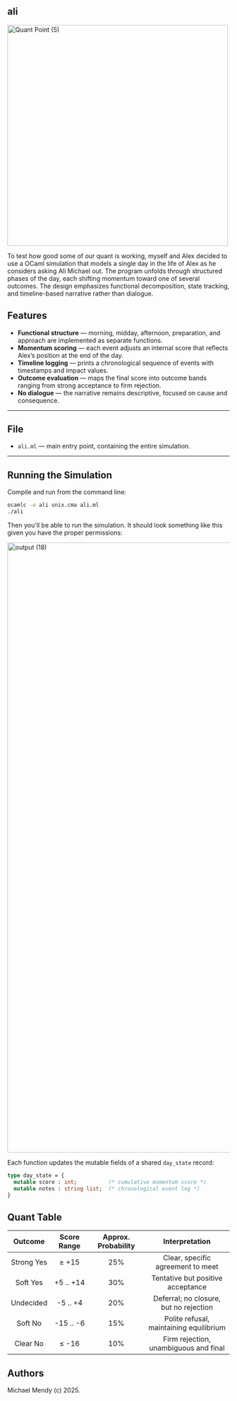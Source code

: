 ## ali

<img width="500" height="500" alt="Quant Point (5)" src="https://github.com/user-attachments/assets/c9195138-108b-4d05-b407-706dddc73c45" />

To test how good some of our quant is working, myself and Alex decided to use a OCaml simulation that models a single day in the life of Alex as he considers asking Ali Michael out. The program unfolds through structured phases of the day, each shifting momentum toward one of several outcomes. The design emphasizes functional decomposition, state tracking, and timeline-based narrative rather than dialogue.

## Features

- **Functional structure** — morning, midday, afternoon, preparation, and approach are implemented as separate functions.  
- **Momentum scoring** — each event adjusts an internal score that reflects Alex’s position at the end of the day.  
- **Timeline logging** — prints a chronological sequence of events with timestamps and impact values.  
- **Outcome evaluation** — maps the final score into outcome bands ranging from strong acceptance to firm rejection.  
- **No dialogue** — the narrative remains descriptive, focused on cause and consequence.

---

## File

- `ali.ml` — main entry point, containing the entire simulation.

---

## Running the Simulation

Compile and run from the command line:

```bash
ocamlc -o ali unix.cma ali.ml
./ali
```
Then you'll be able to run the simulation. It should look something like this given you have the proper permissions: 

<img width="2179" height="1380" alt="output (18)" src="https://github.com/user-attachments/assets/48c23635-c177-46b4-b17d-e430ea9a03eb" />

Each function updates the mutable fields of a shared `day_state` record:

```ocaml
type day_state = {
  mutable score : int;          (* cumulative momentum score *)
  mutable notes : string list;  (* chronological event log *)
}
```

## Quant Table 

|   Outcome  | Score Range | Approx. Probability |              Interpretation             |
|:----------:|:-----------:|:-------------------:|:---------------------------------------:|
| Strong Yes | ≥ +15       | 25%                 | Clear, specific agreement to meet       |
| Soft Yes   | +5 .. +14   | 30%                 | Tentative but positive acceptance       |
| Undecided  | -5 .. +4    | 20%                 | Deferral; no closure, but no rejection  |
| Soft No    | -15 .. -6   | 15%                 | Polite refusal, maintaining equilibrium |
| Clear No   | ≤ -16       | 10%                 | Firm rejection, unambiguous and final   |

## Authors

Michael Mendy (c) 2025. 
